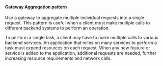 #### Gateway Aggregation pattern

Use a gateway to aggregate multiple individual requests into a single request. This pattern is useful when a client must make multiple calls to different backend systems to perform an operation.

To perform a single task, a client may have to make multiple calls to various backend services. An application that relies on many services to perform a task must expend resources on each request. When any new feature or service is added to the application, additional requests are needed, further increasing resource requirements and network calls. 